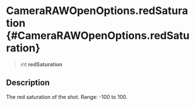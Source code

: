 CameraRAWOpenOptions.redSaturation {#CameraRAWOpenOptions.redSaturation}
==================================

> int **redSaturation**

Description
-----------

The red saturation of the shot. Range: -100 to 100.
